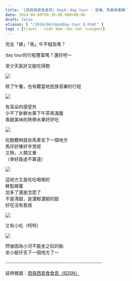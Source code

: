 ```yaml
---
title: '[西貢西貢食食貢] Day4：day tour - 音樂、馬車與蜜糖'
date: 2014-04-08T09:30:00.000+08:00
draft: false
aliases: [ "/2014/04/day4day-tour_8.html" ]
tags : [travel - Việt Nam・Sài Gòn (saigon)]
---
```


完全「蜂」「馬」牛不相及嗎？  

day tour的行程豐富嗎？還好吧～

至少天氣好又能吃得飽

[![](https://2.bp.blogspot.com/-OP-80Hzzsro/XDBR3DHmHPI/AAAAAAAAEBM/DowvER1qjm4fZRnHpzqrCBvBGArGi7lOQCLcBGAs/s640/31.jpg)](https://2.bp.blogspot.com/-OP-80Hzzsro/XDBR3DHmHPI/AAAAAAAAEBM/DowvER1qjm4fZRnHpzqrCBvBGArGi7lOQCLcBGAs/s1600/31.jpg)

除了午餐，也有聽當地民族音樂的行程  

[![](https://4.bp.blogspot.com/-B_6pBe4_65U/XDBR62WMYiI/AAAAAAAAEBQ/NuyQ6844UjIJ2qcTdlNGApdCp8ajjJzUwCLcBGAs/s640/32.jpg)](https://4.bp.blogspot.com/-B_6pBe4_65U/XDBR62WMYiI/AAAAAAAAEBQ/NuyQ6844UjIJ2qcTdlNGApdCp8ajjJzUwCLcBGAs/s1600/32.jpg)

有耳朵的感受外  
少不了新鮮水果下午茶來滿腹  
香甜美味的熱帶水果好好吃  

[![](https://1.bp.blogspot.com/-en4abssWAnM/XDBSAppmS2I/AAAAAAAAEBU/Sq-K18C0Kw4oeo40-ohE-d52xe3AYOopACLcBGAs/s640/33.jpg)](https://1.bp.blogspot.com/-en4abssWAnM/XDBSAppmS2I/AAAAAAAAEBU/Sq-K18C0Kw4oeo40-ohE-d52xe3AYOopACLcBGAs/s1600/33.jpg)

吃飽聽夠就坐馬車去下一個地方  
馬仔好像好辛苦呢  
又熱，人類又重  
（幸好路途不算遠）  

[![](https://3.bp.blogspot.com/-2R9Rdk-1D-o/XDBSIPBzuxI/AAAAAAAAEBc/4NzIrDs3L4gP3Td4O3IA6iRUi4FX6jwNwCLcBGAs/s640/34.jpg)](https://3.bp.blogspot.com/-2R9Rdk-1D-o/XDBSIPBzuxI/AAAAAAAAEBc/4NzIrDs3L4gP3Td4O3IA6iRUi4FX6jwNwCLcBGAs/s1600/34.jpg)

這地方又是吃吃喝喝的  
鮮製蜂蜜  
加多了還是怎麼了  
不是清甜，是濃郁濃郁的甜  
好在沒有惹痰  

[![](https://1.bp.blogspot.com/-MIbfjNMSpsQ/XDBSM6_Rv7I/AAAAAAAAEBk/ovrzrPmdeuctmIR_PefWdfcdJe_mJVzyQCLcBGAs/s640/35.jpg)](https://1.bp.blogspot.com/-MIbfjNMSpsQ/XDBSM6_Rv7I/AAAAAAAAEBk/ovrzrPmdeuctmIR_PefWdfcdJe_mJVzyQCLcBGAs/s1600/35.jpg)

又有小吃（呵呵）  

[![](https://4.bp.blogspot.com/-xf8Cqj_48FY/XDBSTTJzoMI/AAAAAAAAEBs/3NhUn82uaVk0pfSkwQQapLcTwjOhyxp9ACLcBGAs/s640/36.jpg)](https://4.bp.blogspot.com/-xf8Cqj_48FY/XDBSTTJzoMI/AAAAAAAAEBs/3NhUn82uaVk0pfSkwQQapLcTwjOhyxp9ACLcBGAs/s1600/36.jpg)

然後因為小河不能坐之前的船  
坐小艇仔去下一個地方了～  
  
\-----------------------------------------------  
  
延伸閱讀：[西貢西貢食食貢（6D5N）](http://www.hidie.net/2014/04/6d5n.html)